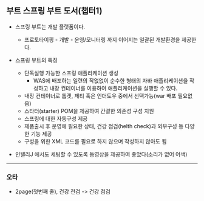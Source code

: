 ## 부트 스프링 부트 도서(챕터1)

* 스프링 부트는 개발 플랫폼이다.
  * 프로토타이핑 - 개발 - 운영/모니터링 까지 이어지는 일괄된 개발환경을 제공한다.
* 스프링 부트의 특징
  * 단독실행 가능한 스프링 애플리케이션 생성
    * WAS에 배포하는 일련의 작없없이 순수한 형태의 자바 애플리케이션을 작성하고 내장 컨테이너를 이용하여 애플리케이션을 실행할 수 있다.
  * 내장 컨테이너로 톰캣, 제티 혹은 언더토우 중에서 선택가능(war 배포 필요없음)
  * 스타터(starter) POM을 제공하여 간결한 의존성 구성 지원
  * 스프링에 대한 자동구성 제공
  * 제품출시 후 운영에 필요한 상태, 건강 점검(helth check)과 외부구성 등 다양한 기능 제공
  * 구성을 위한 XML 코드를 필요로 하지 않으며 작성하지 않아도 됨

* 인텔리J 에서도 세팅할 수 있도록 동영상을 제공하여 좋았다(소리가 없어 어색)

***
### 오타
* 2page(첫번째 줄), 건강 전검 -> 건강 점검
